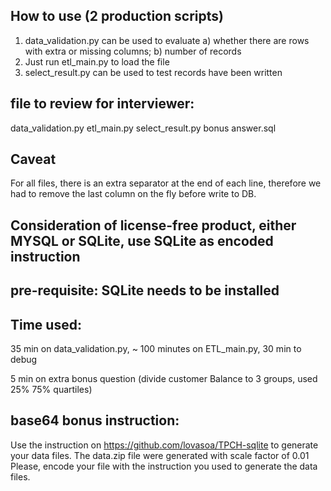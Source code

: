 ## How to use (2 production scripts)
1. data_validation.py can be used to evaluate a) whether there are rows with extra or missing columns; b) number of records
2. Just run etl_main.py to load the file
3. select_result.py can be used to test records have been written

## file to review for interviewer:
data_validation.py
etl_main.py
select_result.py
bonus answer.sql

## Caveat

For all files, there is an extra separator at the end of each line, therefore we had to remove the last column on the fly before write to DB.




## Consideration of license-free product, either MYSQL or SQLite, use SQLite as encoded instruction


## pre-requisite: SQLite needs to be installed
## Time used:
35 min on data_validation.py, ~ 100 minutes on ETL_main.py, 30 min to debug

5 min on extra bonus question (divide customer Balance to 3 groups, used 25% 75% quartiles)


## base64 bonus instruction:
Use the instruction on https://github.com/lovasoa/TPCH-sqlite to generate your data files.
The data.zip file were generated with scale factor of 0.01
Please, encode your file with the instruction you used to generate the data files.


